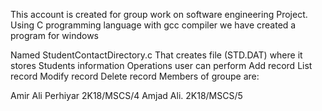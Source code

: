 This account is created for group work on software engineering Project.
Using C programming language with gcc compiler we have created a program for windows
 
Named StudentContactDirectory.c
That creates file (STD.DAT) where it stores Students information 
Operations user can perform 
Add record 
List record 
Modify record
Delete record 
Members of groupe are:


Amir Ali Perhiyar 2K18/MSCS/4
Amjad Ali.        2K18/MSCS/5



